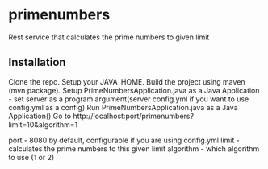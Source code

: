 # primenumbers

Rest service that calculates the prime numbers to given limit

## Installation
Clone the repo.
Setup your JAVA_HOME.
Build the project using maven (mvn package).
Setup PrimeNumbersApplication.java as a Java Application - set server as a program argument(server config.yml if you want to use config.yml as a config)
Run PrimeNumbersApplication.java as a Java Application()
Go to http://localhost:port/primenumbers?limit=10&algorithm=1

port - 8080 by default, configurable if you are using config.yml
limit - calculates the prime numbers to this given limit
algorithm - which algorithm to use (1 or 2)
